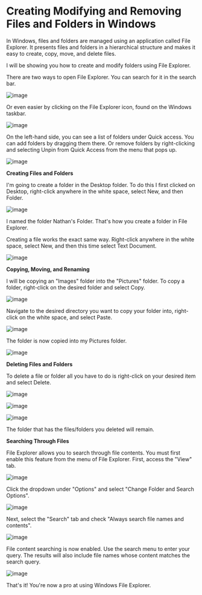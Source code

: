 # Creating Modifying and Removing Files and Folders in Windows

In Windows, files and folders are managed using an application called File Explorer. It presents files and folders in a hierarchical structure and makes it easy to create, copy, move, and delete files. 

I will be showing you how to create and modify folders using File Explorer.

There are two ways to open File Explorer. You can search for it in the search bar.

![image](https://github.com/n8som/Creating-Modifying-and-Removing-Files-and-Folders-in-Windows/assets/110139109/0227d0e7-e75d-42bc-98ed-880fd4011a0f)

Or even easier by clicking on the File Explorer icon, found on the Windows taskbar.

![image](https://github.com/n8som/Creating-Modifying-and-Removing-Files-and-Folders-in-Windows/assets/110139109/5a8a7774-b733-4264-a3fd-e83f2f39d858)

On the left-hand side, you can see a list of folders under Quick access. You can add folders by dragging them there. Or remove folders by right-clicking and selecting Unpin from Quick Access from the menu that pops up.

![image](https://github.com/n8som/Creating-Modifying-and-Removing-Files-and-Folders-in-Windows/assets/110139109/9d858646-5592-4a2c-8be6-702ffa2c427e)

<b>Creating Files and Folders</b>

I'm going to create a folder in the Desktop folder. To do this I first clicked on Desktop, right-click anywhere in the white space, select New, and then Folder.

![image](https://github.com/n8som/Creating-Modifying-and-Removing-Files-and-Folders-in-Windows/assets/110139109/69214ae8-ccc5-4d27-afbe-e2cb3ceae896)

I named the folder Nathan's Folder. That's how you create a folder in File Explorer. 

Creating a file works the exact same way. Right-click anywhere in the white space, select New, and then this time select Text Document.

![image](https://github.com/n8som/Creating-Modifying-and-Removing-Files-and-Folders-in-Windows/assets/110139109/0964e10b-47a4-4147-9213-03742e99b0a1)

<b>Copying, Moving, and Renaming</b>

I will be copying an "Images" folder into the "Pictures" folder. To copy a folder, right-click on the desired folder and select Copy.

![image](https://github.com/n8som/Creating-Modifying-and-Removing-Files-and-Folders-in-Windows/assets/110139109/17ec8abd-675b-4243-bc04-1e32e79d7eeb)

Navigate to the desired directory you want to copy your folder into, right-click on the white space, and select Paste.

![image](https://github.com/n8som/Creating-Modifying-and-Removing-Files-and-Folders-in-Windows/assets/110139109/37afb6f4-c7a8-41fd-be9d-d4fb5cac6cd8)

The folder is now copied into my Pictures folder. 

![image](https://github.com/n8som/Creating-Modifying-and-Removing-Files-and-Folders-in-Windows/assets/110139109/21c8d42b-f416-4de0-8fdd-c8abb1fd5531)

<b>Deleting Files and Folders</b>

To delete a file or folder all you have to do is right-click on your desired item and select Delete.

![image](https://github.com/n8som/Creating-Modifying-and-Removing-Files-and-Folders-in-Windows/assets/110139109/ebab40b8-890f-412c-829e-693604c79d76)

![image](https://github.com/n8som/Creating-Modifying-and-Removing-Files-and-Folders-in-Windows/assets/110139109/48ae4954-e7d1-4702-b363-864f52882cde)

![image](https://github.com/n8som/Creating-Modifying-and-Removing-Files-and-Folders-in-Windows/assets/110139109/a6297041-8a3d-4883-9fc1-baba2b78280b)

The folder that has the files/folders you deleted will remain. 

<b>Searching Through Files</b>

File Explorer allows you to search through file contents. You must first enable this feature from the menu of File Explorer. First, access the "View" tab. 

![image](https://github.com/n8som/Creating-Modifying-and-Removing-Files-and-Folders-in-Windows/assets/110139109/65c7cda2-35f9-4125-8608-c7d6adc9a63f)

Click the dropdown under "Options" and select "Change Folder and Search Options". 

![image](https://github.com/n8som/Creating-Modifying-and-Removing-Files-and-Folders-in-Windows/assets/110139109/21ce9fe8-cad3-45d7-9063-c677e0b118ec)

Next, select the "Search" tab and check "Always search file names and contents". 

![image](https://github.com/n8som/Creating-Modifying-and-Removing-Files-and-Folders-in-Windows/assets/110139109/b798ca23-4249-4e83-8e16-3ec292cab9df)

File content searching is now enabled. Use the search menu to enter your query. The results will also include file names whose content matches the search query.

![image](https://github.com/n8som/Creating-Modifying-and-Removing-Files-and-Folders-in-Windows/assets/110139109/70623274-508a-43a2-9a10-91bfb97c26cf)

That's it! You're now a pro at using Windows File Explorer.
